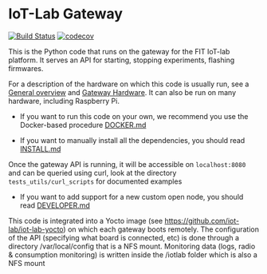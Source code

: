 IoT-Lab Gateway
===============

[![Build Status](https://travis-ci.org/iot-lab/iot-lab-gateway.svg?branch=master)](https://travis-ci.org/iot-lab/iot-lab-gateway)
[![codecov](https://codecov.io/gh/iot-lab/iot-lab-gateway/branch/master/graph/badge.svg)](https://codecov.io/gh/iot-lab/iot-lab-gateway)


This is the Python code that runs on the gateway for the FIT IoT-lab
platform. It serves an API for starting, stopping experiments, flashing firmwares.

For a description of the hardware on which this code is usually run, see a [General overview](https://www.iot-lab.info/hardware/#iot-lab-node)
and [Gateway Hardware](https://github.com/iot-lab/iot-lab/wiki/Hardware_Iotlab-gateway). It can also be run on
many hardware, including Raspberry Pi. 


* If you want to run this code on your own, we recommend you use the Docker-based procedure [DOCKER.md](DOCKER.md)


* If you want to manually install all the dependencies, you should read [INSTALL.md](INSTALL.md)


Once the gateway API is running, it will be accessible on `localhost:8080` 
and can be queried using curl, look at the directory `tests_utils/curl_scripts` for documented examples

* If you want to add support for a new custom open node, you should read [DEVELOPER.md](DEVELOPER.md)


This code is integrated into a Yocto image (see https://github.com/iot-lab/iot-lab-yocto)
on which each gateway boots remotely. The configuration of the API (specifying what board is connected, etc)
is done through a directory /var/local/config that is a NFS mount. Monitoring data (logs, radio & consumption monitoring)
is written inside the /iotlab folder which is also a NFS mount
